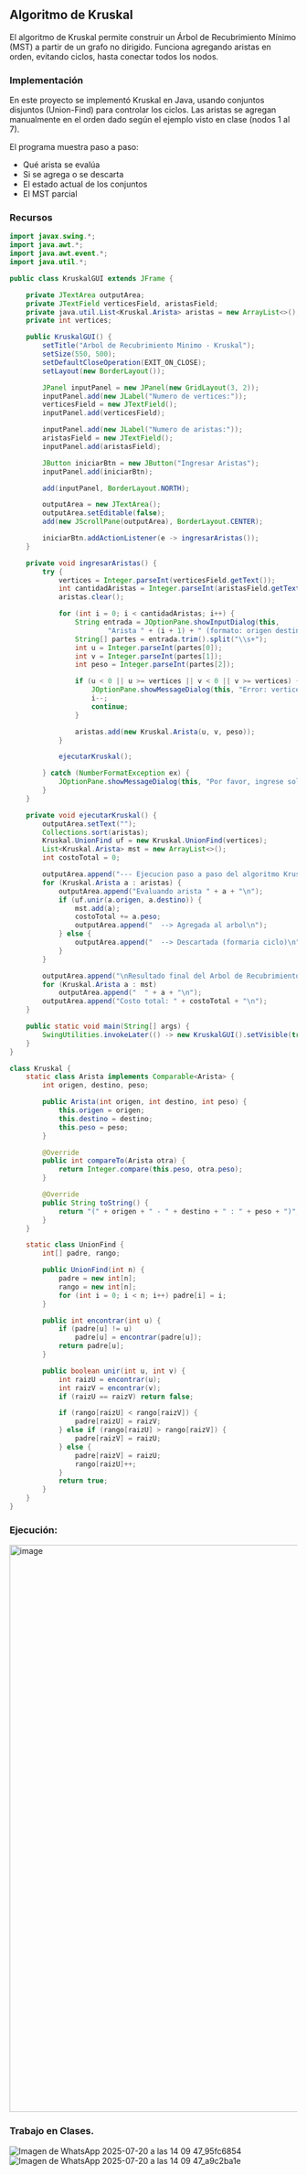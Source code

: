 ## Algoritmo de Kruskal

El algoritmo de Kruskal permite construir un Árbol de Recubrimiento Mínimo (MST) a partir de un grafo no dirigido. Funciona agregando aristas en orden, evitando ciclos, hasta conectar todos los nodos.

### Implementación

En este proyecto se implementó Kruskal en Java, usando conjuntos disjuntos (Union-Find) para controlar los ciclos. Las aristas se agregan manualmente en el orden dado según el ejemplo visto en clase (nodos 1 al 7).

El programa muestra paso a paso:
- Qué arista se evalúa
- Si se agrega o se descarta
- El estado actual de los conjuntos
- El MST parcial

### Recursos
```java
import javax.swing.*;
import java.awt.*;
import java.awt.event.*;
import java.util.*;

public class KruskalGUI extends JFrame {

    private JTextArea outputArea;
    private JTextField verticesField, aristasField;
    private java.util.List<Kruskal.Arista> aristas = new ArrayList<>();
    private int vertices;

    public KruskalGUI() {
        setTitle("Arbol de Recubrimiento Minimo - Kruskal");
        setSize(550, 500);
        setDefaultCloseOperation(EXIT_ON_CLOSE);
        setLayout(new BorderLayout());

        JPanel inputPanel = new JPanel(new GridLayout(3, 2));
        inputPanel.add(new JLabel("Numero de vertices:"));
        verticesField = new JTextField();
        inputPanel.add(verticesField);

        inputPanel.add(new JLabel("Numero de aristas:"));
        aristasField = new JTextField();
        inputPanel.add(aristasField);

        JButton iniciarBtn = new JButton("Ingresar Aristas");
        inputPanel.add(iniciarBtn);

        add(inputPanel, BorderLayout.NORTH);

        outputArea = new JTextArea();
        outputArea.setEditable(false);
        add(new JScrollPane(outputArea), BorderLayout.CENTER);

        iniciarBtn.addActionListener(e -> ingresarAristas());
    }

    private void ingresarAristas() {
        try {
            vertices = Integer.parseInt(verticesField.getText());
            int cantidadAristas = Integer.parseInt(aristasField.getText());
            aristas.clear();

            for (int i = 0; i < cantidadAristas; i++) {
                String entrada = JOptionPane.showInputDialog(this,
                        "Arista " + (i + 1) + " (formato: origen destino peso):");
                String[] partes = entrada.trim().split("\\s+");
                int u = Integer.parseInt(partes[0]);
                int v = Integer.parseInt(partes[1]);
                int peso = Integer.parseInt(partes[2]);

                if (u < 0 || u >= vertices || v < 0 || v >= vertices) {
                    JOptionPane.showMessageDialog(this, "Error: vertices fuera de rango (0 a " + (vertices - 1) + ")");
                    i--;
                    continue;
                }

                aristas.add(new Kruskal.Arista(u, v, peso));
            }

            ejecutarKruskal();

        } catch (NumberFormatException ex) {
            JOptionPane.showMessageDialog(this, "Por favor, ingrese solo numeros validos.");
        }
    }

    private void ejecutarKruskal() {
        outputArea.setText("");
        Collections.sort(aristas);
        Kruskal.UnionFind uf = new Kruskal.UnionFind(vertices);
        List<Kruskal.Arista> mst = new ArrayList<>();
        int costoTotal = 0;

        outputArea.append("--- Ejecucion paso a paso del algoritmo Kruskal ---\n");
        for (Kruskal.Arista a : aristas) {
            outputArea.append("Evaluando arista " + a + "\n");
            if (uf.unir(a.origen, a.destino)) {
                mst.add(a);
                costoTotal += a.peso;
                outputArea.append("  --> Agregada al arbol\n");
            } else {
                outputArea.append("  --> Descartada (formaria ciclo)\n");
            }
        }

        outputArea.append("\nResultado final del Arbol de Recubrimiento Minimo:\n");
        for (Kruskal.Arista a : mst)
            outputArea.append("  " + a + "\n");
        outputArea.append("Costo total: " + costoTotal + "\n");
    }

    public static void main(String[] args) {
        SwingUtilities.invokeLater(() -> new KruskalGUI().setVisible(true));
    }
}

class Kruskal {
    static class Arista implements Comparable<Arista> {
        int origen, destino, peso;

        public Arista(int origen, int destino, int peso) {
            this.origen = origen;
            this.destino = destino;
            this.peso = peso;
        }

        @Override
        public int compareTo(Arista otra) {
            return Integer.compare(this.peso, otra.peso);
        }

        @Override
        public String toString() {
            return "(" + origen + " - " + destino + " : " + peso + ")";
        }
    }

    static class UnionFind {
        int[] padre, rango;

        public UnionFind(int n) {
            padre = new int[n];
            rango = new int[n];
            for (int i = 0; i < n; i++) padre[i] = i;
        }

        public int encontrar(int u) {
            if (padre[u] != u)
                padre[u] = encontrar(padre[u]);
            return padre[u];
        }

        public boolean unir(int u, int v) {
            int raizU = encontrar(u);
            int raizV = encontrar(v);
            if (raizU == raizV) return false;

            if (rango[raizU] < rango[raizV]) {
                padre[raizU] = raizV;
            } else if (rango[raizU] > rango[raizV]) {
                padre[raizV] = raizU;
            } else {
                padre[raizV] = raizU;
                rango[raizU]++;
            }
            return true;
        }
    }
}

```
### Ejecución:
<img width="660" height="992" alt="image" src="https://github.com/user-attachments/assets/38ca2fa5-3242-41f8-af9a-b1f1082ed9cb" />

### Trabajo en Clases.
![Imagen de WhatsApp 2025-07-20 a las 14 09 47_95fc6854](https://github.com/user-attachments/assets/cbae3615-ea4e-43b4-81ac-8d39928ddaf5)
![Imagen de WhatsApp 2025-07-20 a las 14 09 47_a9c2ba1e](https://github.com/user-attachments/assets/34f20ba5-819d-4356-8a26-cb4418e9346f)
